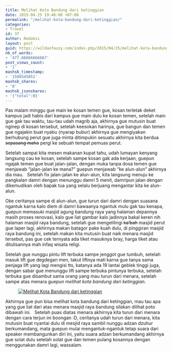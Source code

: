 ```yaml
---
title: Melihat Kota Bandung dari ketinggian
date: 2015-04-25 19:48:00 +07:00
permalink: "/melihat-kota-bandung-dari-ketinggian/"
categories:
- Travel
id: 37
author: Redaksi
layout: post
guid: https://wildanfauzy.com/index.php/2015/04/25/melihat-kota-bandung-dari-ketinggian/
nb_of_words:
- '477.66666666667'
post_views_count:
- '1'
mashsb_timestamp:
- '1596545051'
mashsb_shares:
- '0'
mashsb_jsonshares:
- '{"total":0}'
---
```


Pas malam minggu gue main ke kosan temen gue, kosan terletak deket kampus jadi habis dari kampus gue main dulu ke kosan temen, setelah main gue gak tau waktu, tau-tau udah magrib aja, akhirnya gue mutusin buat nginep di kosan tersebut, setelah keesokan harinya, gue bangun dan temen gue ngajakin buat nyabu (nyarap bubur) akhirnya gue mengiyakan berhubung perut gue juga minta ditimpukin sesuatu akhirnya kita berdua <s>sepasang maho</s>&nbsp;pergi ke sebuah tempat pemuas perut. 

Setelah sampai kita mesen makanan kupat tahu, udah lumayan kenyang langsung cau ke kosan, setelah sampe kosan gak ada kerjaan, guepun ngajak temen gue buat jalan-jalan, dengan muka tanpa dosa temen gue menjawab &#8220;jalan-jalan ke mana?&#8221; guepun menjawab &#8220;ke alun-alun&#8221; akhirnya dia mau. &nbsp; Setelah fix jalan-jalan ke alun-alun, kita langsung menuju ke pangkalan damri dengan menunggu damri 5 menit, damripun jalan dengan dikemudikan oleh bapak tua yang selalu berjuang mengantar kita ke alun-alun. &nbsp; &nbsp; 

Oke ceritanya sampe di alun-alun, gue turun dari damri dengan suasana ngantuk karna kalo diem di damri bawaanya ngantuk mulu gak tau kenapa, guepun memasuki masjid agung bandung raya yang halaman depannya masih proses renovasi, kalo gue liat gambar kalo jadinnya bakal keren nih halaman masjid raya bandung, setelah gue mengelilingi <s>ka&#8217;bah</s>&nbsp;masjid perut gue laper lagi, akhirnya makan batagor pake kuah dulu, di pinggiran masjid raya bandung ini, setelah makan kita mutusin buat naik menara masjid tersebut, pas gue cek ternyata ada tiket masuknya bray, harga tiket atau ditulisannya mah infaq wisata religi. &nbsp; 

Setelah gue nunggu pintu lift terbuka sampe jenggot gue tumbuh, setelah masuk lift gue degdegan men, takut liftnya mati karna gue tanya sama penjaga lift yang lagi mengisi tts, katanya ada 19 lantai geblek tinggi juga, dengan sabar gue menunggu lift sampe terbuka pintunya terbuka, setelah terbuka gue disambut sama orang yang mau turun dari menara, setelah sampe atas menara guepun _melihat kota bandung dari ketinggian._

<div class="wp-block-image">
  <figure class="aligncenter"><a href="http://wildanfauzyart.files.wordpress.com/2015/04/02c19-0ee7b-img-20141116-00581.jpg"><img src="https://wildanfauzyart.files.wordpress.com/2020/04/a3b86-0ee7b-img-20141116-00581.jpg?w=768" alt="Melihat Kota Bandung dari ketinggian" data-recalc-dims="1" /></a></figure>
</div>

Akhirnya gue pun bisa melihat kota bandung dari ketinggian, mau tau apa yang gue liat dari atas menara masjid raya bandung silakan dilihat poto dibawah ini. &nbsp; Setelah puas diatas menara akhirnya kita turun dari menara dengan cara terjun ini boongan :D, ceritanya udah turun dari menara, kita mutusin buat nyantai dulu di mesjid raya sambil nunggu adzan dzuhur berkumandang, mata guepun mulai mengantuk-ngantuk tetap suara dari speaker membangunkan diri ini, yaitu suara adzan berkumandang akhirnya gue solat dulu setelah solat gue dan temen pulang kosannya dengan menggunakan damri lagi, wassalam.